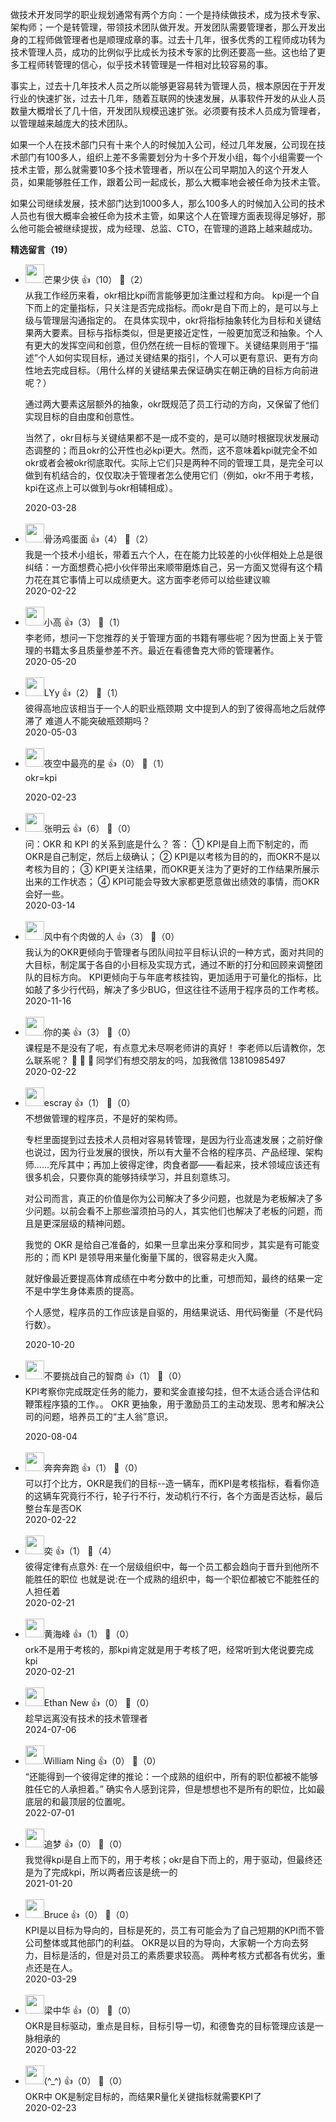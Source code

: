 做技术开发同学的职业规划通常有两个方向：一个是持续做技术，成为技术专家、架构师；一个是转管理，带领技术团队做开发。开发团队需要管理者，那么开发出身的工程师做管理者也是顺理成章的事。过去十几年，很多优秀的工程师成功转为技术管理人员，成功的比例似乎比成长为技术专家的比例还要高一些。这也给了更多工程师转管理的信心，似乎技术转管理是一件相对比较容易的事。

事实上，过去十几年技术人员之所以能够更容易转为管理人员，根本原因在于开发行业的快速扩张，过去十几年，随着互联网的快速发展，从事软件开发的从业人员数量大概增长了几十倍，开发团队规模迅速扩张。必须要有技术人员成为管理者，以管理越来越庞大的技术团队。

如果一个人在技术部门只有十来个人的时候加入公司，经过几年发展，公司现在技术部门有100多人，组织上差不多需要划分为十多个开发小组，每个小组需要一个技术主管，那么就需要10多个技术管理者，所以在公司早期加入的这个开发人员，如果能够胜任工作，跟着公司一起成长，那么大概率地会被任命为技术主管。

如果公司继续发展，技术部门达到1000多人，那么100多人的时候加入公司的技术人员也有很大概率会被任命为技术主管，如果这个人在管理方面表现得足够好，那么他可能会被继续提拔，成为经理、总监、CTO，在管理的道路上越来越成功。
<div><strong>精选留言（19）</strong></div><ul>
<li><img src="https://static001.geekbang.org/account/avatar/00/14/9a/0f/da7ed75a.jpg" width="30px"><span>芒果少侠</span> 👍（10） 💬（2）<div>从我工作经历来看，okr相比kpi而言能够更加注重过程和方向。
kpi是一个自下而上的定量指标，只关注是否完成指标。而okr是自下而上的，是可以与上级与管理层沟通指定的。
在具体实现中，okr将指标抽象转化为目标和关键结果两大要素。目标与指标类似，但是更接近定性，一般更加宽泛和抽象。个人有更大的发挥空间和创意，但仍然在统一目标的管理下。关键结果则用于“描述”个人如何实现目标，通过关键结果的指引，个人可以更有意识、更有方向性地去完成目标。（用什么样的关键结果去保证确实在朝正确的目标方向前进呢？）

通过两大要素这层额外的抽象，okr既规范了员工行动的方向，又保留了他们实现目标的自由度和创意性。

当然了，okr目标与关键结果都不是一成不变的，是可以随时根据现状发展动态调整的；而且okr的公开性也必kpi更大。然而，这不意味着kpi就完全不如okr或者会被okr彻底取代。实际上它们只是两种不同的管理工具，是完全可以做到有机结合的，仅仅取决于管理者怎么使用它们（例如，okr不用于考核，kpi在这点上可以做到与okr相辅相成）。</div>2020-03-28</li><br/><li><img src="https://static001.geekbang.org/account/avatar/00/10/05/92/b609f7e3.jpg" width="30px"><span>骨汤鸡蛋面</span> 👍（4） 💬（2）<div>我是一个技术小组长，带着五六个人，在在能力比较差的小伙伴相处上总是很纠结：一方面想费心把小伙伴带出来顺带磨炼自己，另一方面又觉得有这个精力花在其它事情上可以成绩更大。这方面李老师可以给些建议嘛</div>2020-02-22</li><br/><li><img src="https://static001.geekbang.org/account/avatar/00/13/93/ec/985675c8.jpg" width="30px"><span>小高</span> 👍（3） 💬（1）<div>李老师，想问一下您推荐的关于管理方面的书籍有哪些呢？因为世面上关于管理的书籍太多且质量参差不齐。最近在看德鲁克大师的管理著作。</div>2020-05-20</li><br/><li><img src="https://static001.geekbang.org/account/avatar/00/10/d0/ee/f5c5e191.jpg" width="30px"><span>LYy</span> 👍（2） 💬（1）<div>彼得高地应该相当于一个人的职业瓶颈期 文中提到人的到了彼得高地之后就停滞了 难道人不能突破瓶颈期吗？</div>2020-05-03</li><br/><li><img src="https://static001.geekbang.org/account/avatar/00/13/57/6e/b6795c44.jpg" width="30px"><span>夜空中最亮的星</span> 👍（0） 💬（1）<div>okr=kpi
</div>2020-02-23</li><br/><li><img src="https://static001.geekbang.org/account/avatar/00/0f/68/ed/b5a41e95.jpg" width="30px"><span>张明云</span> 👍（6） 💬（0）<div>问：OKR 和 KPI 的关系到底是什么？
答：
① KPI是自上而下制定的，而OKR是自己制定，然后上级确认；
② KPI是以考核为目的的，而OKR不是以考核为目的；
③ KPI更关注结果，而OKR更关注为了更好的工作结果所展示出来的工作状态；
④ KPI可能会导致大家都更愿意做出绩效的事情，而OKR会好一些。</div>2020-03-14</li><br/><li><img src="https://static001.geekbang.org/account/avatar/00/12/63/a8/013965d6.jpg" width="30px"><span>风中有个肉做的人</span> 👍（3） 💬（0）<div>我认为的OKR更倾向于管理者与团队间拉平目标认识的一种方式，面对共同的大目标，制定属于各自的小目标及实现方式，通过不断的打分和回顾来调整团队的目标方向。
KPI更倾向于与年底考核挂钩，更加适用于可量化的指标，比如敲了多少行代码，解决了多少BUG，但这往往不适用于程序员的工作考核。</div>2020-11-16</li><br/><li><img src="http://thirdwx.qlogo.cn/mmopen/vi_32/iacfiaRC2Vze9eEaVibAFkngm4nmA0DwoibC3kHj6pCOQ87VDa955kK3kavnrDnibmfeIFd4G6Ab2fDkNrbUapL8ibAQ/132" width="30px"><span>你的美</span> 👍（3） 💬（0）<div>课程是不是没有了呢，有点意尤未尽啊老师讲的真好！
李老师以后请教你，怎么联系呢？
🍵 🍵 🍵 
同学们有想交朋友的吗，加我微信
13810985497</div>2020-02-22</li><br/><li><img src="https://static001.geekbang.org/account/avatar/00/0f/92/6d/becd841a.jpg" width="30px"><span>escray</span> 👍（1） 💬（0）<div>不想做管理的程序员，不是好的架构师。

专栏里面提到过去技术人员相对容易转管理，是因为行业高速发展；之前好像也说过，因为行业发展的很快，所以有大量不合格的程序员、产品经理、架构师……充斥其中；再加上彼得定律，肉食者鄙——看起来，技术领域应该还有很多机会，只要你真的能够持续学习，并且刻意练习。

对公司而言，真正的价值是你为公司解决了多少问题，也就是为老板解决了多少问题。以前会看不上那些溜须拍马的人，其实他们也解决了老板的问题，而且是更深层级的精神问题。

我觉的 OKR 是给自己准备的，如果一旦拿出来分享和同步，其实是有可能变形的；而 KPI 是领导用来量化衡量下属的，很容易走火入魔。

就好像最近要提高体育成绩在中考分数中的比重，可想而知，最终的结果一定不是中学生身体素质的提高。

个人感觉，程序员的工作应该是自驱的，用结果说话、用代码衡量（不是代码行数）。</div>2020-10-20</li><br/><li><img src="https://static001.geekbang.org/account/avatar/00/1f/7b/0a/b65e1fae.jpg" width="30px"><span>不要挑战自己的智商</span> 👍（1） 💬（0）<div>KPI考察你完成既定任务的能力，要和奖金直接勾挂，但不太适合适合评估和鞭策程序猿的工作。。
OKR 更抽象，用于激励员工的主动发现、思考和解决公司的问题，培养员工的“主人翁”意识。


</div>2020-08-04</li><br/><li><img src="http://thirdwx.qlogo.cn/mmopen/vi_32/Gswh7ibY4tubXhp0BXOmV2pXZ3XsXic1d942ZMAEgWrRSF99bDskOTsG1g172ibORXxSCWTn9HWUX5vSSUVWU5I4A/132" width="30px"><span>奔奔奔跑</span> 👍（1） 💬（0）<div>可以打个比方，OKR是我们的目标--造一辆车，而KPI是考核指标，看看你造的这辆车究竟行不行，轮子行不行，发动机行不行，各个方面是否达标，最后整台车是否OK</div>2020-02-22</li><br/><li><img src="https://static001.geekbang.org/account/avatar/00/0f/57/4f/6fb51ff1.jpg" width="30px"><span>奕</span> 👍（1） 💬（4）<div>彼得定律有点意外:
在一个层级组织中，每一个员工都会趋向于晋升到他所不能胜任的职位
也就是说:在一个成熟的组织中，每一个职位都被它不能胜任的人担任着

</div>2020-02-21</li><br/><li><img src="https://static001.geekbang.org/account/avatar/00/13/75/dd/9ead6e69.jpg" width="30px"><span>黄海峰</span> 👍（1） 💬（0）<div>ork不是用于考核的，那kpi肯定就是用于考核了吧，经常听到大佬说要完成kpi</div>2020-02-21</li><br/><li><img src="https://static001.geekbang.org/account/avatar/00/1f/7e/5a/da39f489.jpg" width="30px"><span>Ethan New</span> 👍（0） 💬（0）<div>趁早远离没有技术的技术管理者</div>2024-07-06</li><br/><li><img src="https://static001.geekbang.org/account/avatar/00/18/4b/d7/f46c6dfd.jpg" width="30px"><span>William Ning</span> 👍（0） 💬（0）<div>“还能得到一个彼得定律的推论：一个成熟的组织中，所有的职位都被不能够胜任它的人承担着。”
确实令人感到诧异，但是想想也不是所有的职位，比如最底层的和最顶层的位置呢。</div>2022-07-01</li><br/><li><img src="https://static001.geekbang.org/account/avatar/00/12/46/75/9f80409f.jpg" width="30px"><span>追梦</span> 👍（0） 💬（0）<div>我觉得kpi是自上而下的，用于考核；okr是自下而上的，用于驱动，但最终还是为了完成kpi，所以两者应该是统一的</div>2021-01-20</li><br/><li><img src="https://static001.geekbang.org/account/avatar/00/0f/cb/de/4d857c5d.jpg" width="30px"><span>Bruce</span> 👍（0） 💬（0）<div>KPI是以目标为导向的，目标是死的，员工有可能会为了自己短期的KPI而不管公司整体或其他部门的利益。
OKR是以目的为导向，大家朝一个方向去努力，目标是活的，但是对员工的素质要求较高。
两种考核方式都各有优劣，重点还是在人。</div>2020-03-29</li><br/><li><img src="https://static001.geekbang.org/account/avatar/00/0f/5c/c5/1231d633.jpg" width="30px"><span>梁中华</span> 👍（0） 💬（0）<div>OKR是目标驱动，重点是目标，目标引导一切，和德鲁克的目标管理应该是一脉相承的</div>2020-03-22</li><br/><li><img src="https://static001.geekbang.org/account/avatar/00/0f/9b/b1/f34e5918.jpg" width="30px"><span>(^_^)</span> 👍（0） 💬（0）<div>OKR中 OK是制定目标的，而结果R量化关键指标就需要KPI了</div>2020-02-23</li><br/>
</ul>
